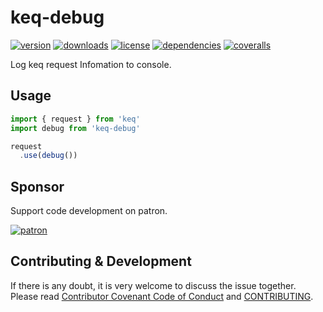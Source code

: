 # keq-debug

[![version](https://img.shields.io/npm/v/keq-debug.svg?style=flat-square)](https://www.npmjs.com/package/keq-debug)
[![downloads](https://img.shields.io/npm/dm/keq-debug.svg?style=flat-square)](https://www.npmjs.com/package/keq-debug)
[![license](https://img.shields.io/npm/l/keq-debug.svg?style=flat-square)](https://www.npmjs.com/package/keq-debug)
[![dependencies](https://img.shields.io/david/Val-istar-Guo/keq-debug.svg?style=flat-square)](https://www.npmjs.com/package/keq-debug)
[![coveralls](https://img.shields.io/coveralls/github/Val-istar-Guo/keq-debug.svg?style=flat-square)](https://coveralls.io/github/Val-istar-Guo/keq-debug)



<!-- description -->
Log keq request Infomation to console.
<!-- description -->

## Usage

<!-- usage -->
```javascript
import { request } from 'keq'
import debug from 'keq-debug'

request
  .use(debug())

```
<!-- usage -->

<!-- addition --><!-- addition -->

## Sponsor

Support code development on patron.

[![patron](https://c5.patreon.com/external/logo/become_a_patron_button@2x.png)](https://www.patreon.com/bePatron?u=22478507)

## Contributing & Development

If there is any doubt, it is very welcome to discuss the issue together.
Please read [Contributor Covenant Code of Conduct](.github/CODE_OF_CONDUCT.md) and [CONTRIBUTING](.github/CONTRIBUTING.md).
